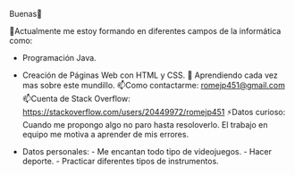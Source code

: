 Buenas👋

🔭Actualmente me estoy formando en diferentes campos de la informática como:

- Programación Java.
- Creación de Páginas Web con HTML y CSS.
  🤔 Aprendiendo cada vez mas sobre este mundillo.
  📫Como contactarme: romejp451@gmail.com
  📫Cuenta de Stack Overflow: https://stackoverflow.com/users/20449972/romejp451
  ⚡Datos curioso: Cuando me propongo algo no paro hasta resoloverlo.
                    El trabajo en equipo me motiva a aprender de mis errores.
                    
 
 - Datos personales: - Me encantan todo tipo de videojuegos.
                     - Hacer deporte.
                     - Practicar diferentes tipos de instrumentos.
